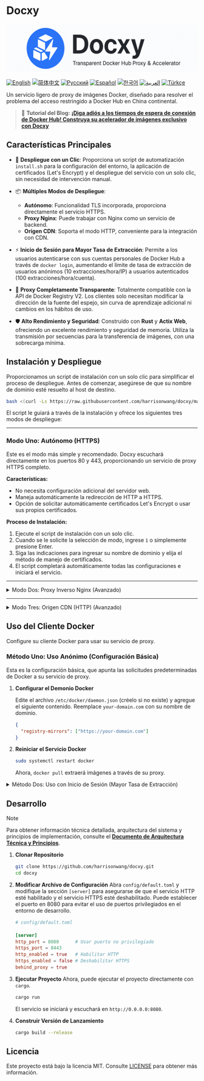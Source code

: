 # Docxy

![og-image](og-image.png)

[![English](https://img.shields.io/badge/English-Click-orange)](README_EN.md)
[![简体中文](https://img.shields.io/badge/简体中文-点击查看-blue)](README.md)
[![Русский](https://img.shields.io/badge/Русский-Нажмите-orange)](README_RU.md)
[![Español](https://img.shields.io/badge/Español-Clic-blue)](README_ES.md)
[![한국어](https://img.shields.io/badge/한국어-클릭-orange)](README_KR.md)
[![العربية](https://img.shields.io/badge/العربية-انقر-blue)](README_AR.md)
[![Türkçe](https://img.shields.io/badge/Türkçe-Tıkla-orange)](README_TR.md)

Un servicio ligero de proxy de imágenes Docker, diseñado para resolver el problema del acceso restringido a Docker Hub en China continental.

> 📢 **Tutorial del Blog:** [**¡Diga adiós a los tiempos de espera de conexión de Docker Hub! Construya su acelerador de imágenes exclusivo con Docxy**](https://voxsay.com/posts/docxy-docker-proxy-tutorial-for-china/)

## Características Principales

*   🚀 **Despliegue con un Clic**: Proporciona un script de automatización `install.sh` para la configuración del entorno, la aplicación de certificados (Let's Encrypt) y el despliegue del servicio con un solo clic, sin necesidad de intervención manual.

*   📦 **Múltiples Modos de Despliegue**:
    *   **Autónomo**: Funcionalidad TLS incorporada, proporciona directamente el servicio HTTPS.
    *   **Proxy Nginx**: Puede trabajar con Nginx como un servicio de backend.
    *   **Origen CDN**: Soporta el modo HTTP, conveniente para la integración con CDN.

*   ⚡ **Inicio de Sesión para Mayor Tasa de Extracción**: Permite a los usuarios autenticarse con sus cuentas personales de Docker Hub a través de `docker login`, aumentando el límite de tasa de extracción de usuarios anónimos (10 extracciones/hora/IP) a usuarios autenticados (100 extracciones/hora/cuenta).

*   💎 **Proxy Completamente Transparente**: Totalmente compatible con la API de Docker Registry V2. Los clientes solo necesitan modificar la dirección de la fuente del espejo, sin curva de aprendizaje adicional ni cambios en los hábitos de uso.

*   🛡️ **Alto Rendimiento y Seguridad**: Construido con **Rust** y **Actix Web**, ofreciendo un excelente rendimiento y seguridad de memoria. Utiliza la transmisión por secuencias para la transferencia de imágenes, con una sobrecarga mínima.

## Instalación y Despliegue

Proporcionamos un script de instalación con un solo clic para simplificar el proceso de despliegue. Antes de comenzar, asegúrese de que su nombre de dominio esté resuelto al host de destino.

```bash
bash <(curl -Ls https://raw.githubusercontent.com/harrisonwang/docxy/main/install.sh)
```

El script le guiará a través de la instalación y ofrece los siguientes tres modos de despliegue:

---

### Modo Uno: Autónomo (HTTPS)

Este es el modo más simple y recomendado. Docxy escuchará directamente en los puertos 80 y 443, proporcionando un servicio de proxy HTTPS completo.

**Características:**
- No necesita configuración adicional del servidor web.
- Maneja automáticamente la redirección de HTTP a HTTPS.
- Opción de solicitar automáticamente certificados Let's Encrypt o usar sus propios certificados.

**Proceso de Instalación:**
1.  Ejecute el script de instalación con un solo clic.
2.  Cuando se le solicite la selección de modo, ingrese `1` o simplemente presione Enter.
3.  Siga las indicaciones para ingresar su nombre de dominio y elija el método de manejo de certificados.
4.  El script completará automáticamente todas las configuraciones e iniciará el servicio.

---

<details>
<summary>Modo Dos: Proxy Inverso Nginx (Avanzado)</summary>

### Modo Dos: Proxy Inverso Nginx

Este modo es adecuado si ya tiene Nginx y desea administrar los servicios web de forma centralizada a través de él.

**Características:**
- Nginx maneja el cifrado HTTPS y la gestión de certificados, con Docxy ejecutándose como un backend HTTP simple.
- Docxy se ejecuta como un servicio HTTP de backend en un puerto especificado (por ejemplo, 9000).
- Conveniente para la integración con otros servicios.

**Proceso de Instalación:**
1.  Ejecute el script de instalación con un solo clic.
2.  Cuando se le solicite la selección de modo, ingrese `2`.
3.  Siga las indicaciones para ingresar su nombre de dominio, el puerto de escucha del backend de Docxy y la información del certificado.
4.  El script generará automáticamente un archivo de configuración de Nginx de ejemplo para usted. Deberá agregarlo manualmente a su configuración de Nginx y recargar el servicio de Nginx.

</details>

---

<details>
<summary>Modo Tres: Origen CDN (HTTP) (Avanzado)</summary>

### Modo Tres: Origen CDN (HTTP)

Este modo es adecuado si desea utilizar Docxy como origen para una CDN para lograr una mejor aceleración global.

**Características:**
- Docxy solo escucha en puertos HTTP.
- El proveedor de CDN maneja las solicitudes HTTPS y los certificados.
- Docxy confía y procesa los encabezados `X-Forwarded-*` para identificar correctamente la IP del cliente y el protocolo.

**Proceso de Instalación:**
1.  Ejecute el script de instalación con un solo clic.
2.  Cuando se le solicite la selección de modo, ingrese `3`.
3.  Siga las indicaciones para ingresar el puerto HTTP en el que Docxy debe escuchar.
4.  Configure su servicio CDN para que apunte su origen a la dirección y puerto del servicio Docxy.

</details>


## Uso del Cliente Docker

Configure su cliente Docker para usar su servicio de proxy.

### Método Uno: Uso Anónimo (Configuración Básica)

Esta es la configuración básica, que apunta las solicitudes predeterminadas de Docker a su servicio de proxy.

1.  **Configurar el Demonio Docker**

    Edite el archivo `/etc/docker/daemon.json` (créelo si no existe) y agregue el siguiente contenido. Reemplace `your-domain.com` con su nombre de dominio.

    ```json
    {
      "registry-mirrors": ["https://your-domain.com"]
    }
    ```

2.  **Reiniciar el Servicio Docker**

    ```bash
    sudo systemctl restart docker
    ```
    Ahora, `docker pull` extraerá imágenes a través de su proxy.

<details>
<summary>Método Dos: Uso con Inicio de Sesión (Mayor Tasa de Extracción)</summary>

Este método le permite obtener una mayor tasa de extracción de imágenes iniciando sesión con su cuenta de Docker Hub, además del uso anónimo.

1.  **Completar la Configuración Básica**

    Asegúrese de haber completado todos los pasos del **Método Uno**.

2.  **Iniciar Sesión en el Servicio de Proxy**

    Use el comando `docker login` e ingrese su nombre de usuario y contraseña de Docker Hub.

    ```bash
    docker login your-domain.com
    ```

3.  **Sincronizar la Información de Autenticación**

    Después de iniciar sesión correctamente, debe editar manualmente el archivo `~/.docker/config.json`. Copie la información `auth` generada para `your-domain.com` y péguela para `https://index.docker.io/v1/`.

    Antes de la modificación:
    ```json
    {
        "auths": {
            "your-domain.com": {
                "auth": "aBcDeFgHiJkLmNoPqRsTuVwXyZ..."
            }
        }
    }
    ```

    Después de la modificación:
    ```json
    {
        "auths": {
            "your-domain.com": {
                "auth": "aBcDeFgHiJkLmNoPqRsTuVwXyZ..."
            },
            "https://index.docker.io/v1/": {
                "auth": "aBcDeFgHiJkLmNoPqRsTuVwXyZ..."
            }
        }
    }
    ```
    Después de guardar el archivo, sus solicitudes `docker pull` se enviarán como un usuario autenticado, disfrutando así de límites de tasa más altos.

</details>

## Desarrollo

> [!NOTE]
> Para obtener información técnica detallada, arquitectura del sistema y principios de implementación, consulte el [**Documento de Arquitectura Técnica y Principios**](docs/ARCHITECTURE.md).

1.  **Clonar Repositorio**
    ```bash
    git clone https://github.com/harrisonwang/docxy.git
    cd docxy
    ```

2.  **Modificar Archivo de Configuración**
    Abra `config/default.toml` y modifique la sección `[server]` para asegurarse de que el servicio HTTP esté habilitado y el servicio HTTPS esté deshabilitado. Puede establecer el puerto en 8080 para evitar el uso de puertos privilegiados en el entorno de desarrollo.

    ```toml
    # config/default.toml

    [server]
    http_port = 8080      # Usar puerto no privilegiado
    https_port = 8443
    http_enabled = true   # Habilitar HTTP
    https_enabled = false # Deshabilitar HTTPS
    behind_proxy = true
    ```

3.  **Ejecutar Proyecto**
    Ahora, puede ejecutar el proyecto directamente con `cargo`.
    ```bash
    cargo run
    ```
    El servicio se iniciará y escuchará en `http://0.0.0.0:8080`.

4.  **Construir Versión de Lanzamiento**
    ```bash
    cargo build --release
    ```

## Licencia

Este proyecto está bajo la licencia MIT. Consulte [LICENSE](LICENSE) para obtener más información.